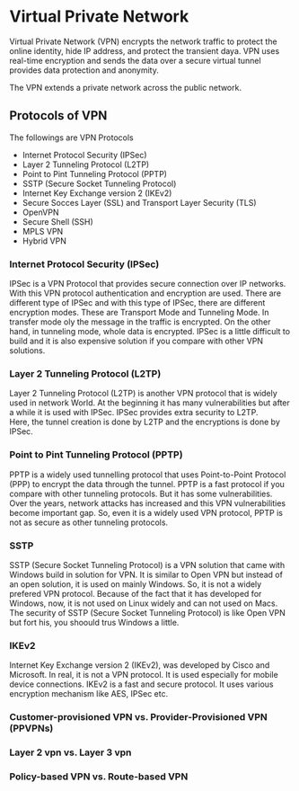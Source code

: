 # Virtual Private Network 

Virtual Private Network (VPN) encrypts the network traffic to protect the online identity, hide IP address, and protect the transient daya. 
VPN uses real-time encryption and sends the data over a secure virtual tunnel provides data protection and anonymity. 

The VPN extends a private network across the public network. 

 
## Protocols of VPN

The followings are VPN Protocols

* Internet Protocol Security (IPSec)
* Layer 2 Tunneling Protocol (L2TP)
* Point to Pint Tunneling Protocol (PPTP)
* SSTP (Secure Socket Tunneling Protocol)
* Internet Key Exchange version 2 (IKEv2)
* Secure Socces Layer (SSL) and Transport Layer Security (TLS)
* OpenVPN
* Secure Shell (SSH)
* MPLS VPN
* Hybrid VPN

### Internet Protocol Security (IPSec)
 
IPSec is a VPN Protocol that provides secure connection over IP networks. 
With this VPN protocol authentication and encryption are used.
There are different type of IPSec and with this type of IPSec, there are different encryption modes. 
These are Transport Mode and Tunneling Mode. In transfer mode oly the message in the traffic is encrypted. On the other hand, in tunneling mode, whole data is encrypted.
IPSec is a little difficult to build and it is also expensive solution if you compare with other VPN solutions.

### Layer 2 Tunneling Protocol (L2TP)
 
Layer 2 Tunneling Protocol (L2TP) is another VPN protocol that is widely used in network World. 
At the beginning it has many vulnerabilities but after a while it is used with IPSec. IPSec provides extra security to L2TP.  
Here, the tunnel creation is done by L2TP and the encryptions is done by IPSec.

### Point to Pint Tunneling Protocol (PPTP)
 
PPTP is a widely used  tunnelling protocol that uses Point-to-Point Protocol (PPP) to encrypt the data through the tunnel. 
PPTP is a fast protocol if you compare with other tunneling protocols. 
But it has some vulnerabilities. Over the years, network attacks has increased and this VPN vulnerabilities become important gap. 
So, even it is a widely used VPN protocol, PPTP is not as secure as other tunneling protocols. 

### SSTP
 
SSTP (Secure Socket Tunneling Protocol) is a VPN solution that came with Windows build in solution for VPN. 
It is similar to Open VPN but instead of an open solution, it is used on mainly Windows. 
So, it is not a widely prefered VPN protocol.
Because of the fact that it has developed for Windows, now, it is not used on Linux widely and can not used on Macs.
The security of SSTP (Secure Socket Tunneling Protocol) is like Open VPN but fort his, you shoould trus Windows a little.

### IKEv2
 
Internet Key Exchange version 2 (IKEv2), was developed by Cisco and Microsoft. 
In real, it is not a VPN protocol. It is used especially for mobile device connections.
IKEv2 is a fast and secure protocol. It uses various encryption mechanism like AES, IPSec etc.

### Customer-provisioned VPN vs. Provider-Provisioned VPN (PPVPNs) 

### Layer 2 vpn vs. Layer 3 vpn

### Policy-based VPN vs. Route-based VPN


